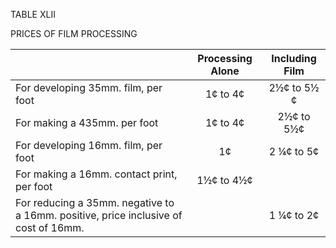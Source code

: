 TABLE XLII 

PRICES OF FILM PROCESSING 

| | Processing Alone | Including Film |
|-----|:-----:|:-----:|
| For developing 35mm. film, per foot | 1¢ to 4¢ | 2½¢ to 5½ ¢ |
| For making a 435mm. per foot | 1¢ to 4¢ | 2½¢ to 5½¢ |
| For developing 16mm. film, per foot | 1¢ | 2 ¼¢ to 5¢ |
| For making a 16mm. contact print, per foot | 1½¢ to 4½¢ | |
| For reducing a 35mm. negative to a 16mm. positive, price inclusive of cost of 16mm. | | 1 ¼¢ to 2¢ |
